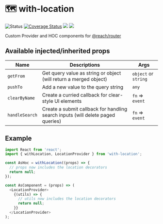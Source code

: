 
<h1>🗺️ with-location</h1>
<p>
<img  src="https://github.com/MikeIbberson/with-location/workflows/Node%20CI/badge.svg"  alt="Status" />
<a href='https://coveralls.io/github/MikeIbberson/with-location?branch=master'><img src='https://coveralls.io/repos/github/MikeIbberson/with-location/badge.svg?branch=master' alt='Coverage Status' /></a>
<a href="https://www.codacy.com/manual/MikeIbberson/with-location?utm_source=github.com&amp;utm_medium=referral&amp;utm_content=MikeIbberson/with-location&amp;utm_campaign=Badge_Grade"><img src="https://api.codacy.com/project/badge/Grade/770dd0b0d4f74a32921400c0504f8f33"/></a>
<img src='https://bettercodehub.com/edge/badge/MikeIbberson/with-location?branch=master'>
</p> 

<p>Custom Provider and HOC components for <a href="https://github.com/reach/router">@reach/router</a></p>

<h2>Available injected/inherited props</h2>

| Name           | Descriptions                                                                    | Args                 |
| -------------- | ------------------------------------------------------------------------------- | -------------------- |
| `getFrom`      | Get query value as string or object (will return a merged object)               | `object` or `string` |
| `pushTo`       | Add a new value to the query string                                             | `any`                |
| `clearByName`  | Create a curried callback for clear-style UI elements                           | `fn` => `event`      |
| `handleSearch` | Create a submit callback for handling search inputs (will delete paged queries) | `fn` => `event`      |

<h2>Example</h2>

```Javascript
import React from 'react';
import { withLocation, LocationProvider } from 'with-location';

const AsHoc = withLocation((props) => {
  // props now includes the location decorators
  return null;
});

const AsComponent = (props) => (
  <LocationProvider>
    {(utils) => {
      // utils now includes the location decorators
      return null;
    }}
  </LocationProvider>
);
```


